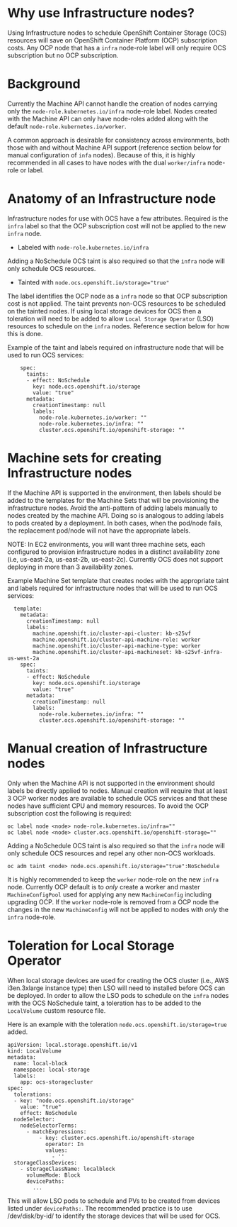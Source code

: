 # Why use Infrastructure nodes?
Using Infrastructure nodes to schedule OpenShift Container Storage (OCS) resources will save on OpenShift Container Platform (OCP) subscription costs. Any OCP node that has a `infra` node-role label will only require OCS subscription but no OCP subscription.
# Background
Currently the Machine API cannot handle the creation of nodes carrying only the `node-role.kubernetes.io/infra` node-role label. Nodes created with the Machine API can only have node-roles added along with the default `node-role.kubernetes.io/worker`. 

A common approach is desirable for consistency across environments, both those with and without Machine API support (reference section below for manual configuration of `infa` nodes). Because of this, it is highly recommended in all cases to have nodes with the dual `worker/infra` node-role or label.
# Anatomy of an Infrastructure node
Infrastructure nodes for use with OCS have a few attributes. Required is the `infra` label so that the OCP subscription cost will not be applied to the new `infra` node.

* Labeled with `node-role.kubernetes.io/infra`

Adding a NoSchedule OCS taint is also required so that the `infra` node will only schedule OCS resources. 

* Tainted with `node.ocs.openshift.io/storage="true"`

The label identifies the OCP node as a `infra` node so that OCP subscription cost is not applied. The taint prevents non-OCS resources to be scheduled on the tainted nodes. If using local storage devices for OCS then a toleration will need to be added to allow `Local Storage Operator` (LSO) resources to schedule on the `infra` nodes. Reference section below for how this is done.

Example of the taint and labels required on infrastructure node that will be used to run OCS services:
~~~
    spec:
      taints:
      - effect: NoSchedule
        key: node.ocs.openshift.io/storage
        value: "true"
      metadata:
        creationTimestamp: null
        labels:
          node-role.kubernetes.io/worker: ""
          node-role.kubernetes.io/infra: ""
          cluster.ocs.openshift.io/openshift-storage: ""
~~~
# Machine sets for creating Infrastructure nodes
If the Machine API is supported in the environment, then labels should be added to the templates for the Machine Sets that will be provisioning the infrastructure nodes. Avoid the anti-pattern of adding labels manually to nodes created by the machine API. Doing so is analogous to adding labels to pods created by a deployment. In both cases, when the pod/node fails, the replacement pod/node will not have the appropriate labels.

NOTE: In EC2 environments, you will want three machine sets, each configured to provision infrastructure nodes in a distinct availability zone (i.e, us-east-2a, us-east-2b, us-east-2c). Currently OCS does not support deploying in more than 3 availability zones.

Example Machine Set template that creates nodes with the appropriate taint and labels required for infrastructure nodes that will be used to run OCS services:

~~~
  template:
    metadata:
      creationTimestamp: null
      labels:
        machine.openshift.io/cluster-api-cluster: kb-s25vf
        machine.openshift.io/cluster-api-machine-role: worker
        machine.openshift.io/cluster-api-machine-type: worker
        machine.openshift.io/cluster-api-machineset: kb-s25vf-infra-us-west-2a
    spec:
      taints:
      - effect: NoSchedule
        key: node.ocs.openshift.io/storage
        value: "true"
      metadata:
        creationTimestamp: null
        labels:
          node-role.kubernetes.io/infra: ""
          cluster.ocs.openshift.io/openshift-storage: ""
~~~
# Manual creation of Infrastructure nodes
Only when the Machine APi is not supported in the environment should labels be directly applied to nodes. Manual creation will require that at least 3 OCP worker nodes are available to schedule OCS services and that these nodes have sufficient CPU and memory resources. To avoid the OCP subscription cost the following is required:

~~~
oc label node <node> node-role.kubernetes.io/infra=""
oc label node <node> cluster.ocs.openshift.io/openshift-storage=""
~~~

Adding a NoSchedule OCS taint is also required so that the `infra` node will only schedule OCS resources and repel any other non-OCS workloads.

~~~
oc adm taint <node> node.ocs.openshift.io/storage="true":NoSchedule
~~~

It is highly recommended to keep the `worker` node-role on the new `infra` node. Currently OCP default is to *only* create a worker and master `MachineConfigPool` used for applying any new `MachineConfig` including upgrading OCP. If the `worker` node-role is removed from a OCP node the changes in the new `MachineConfig` will not be applied to nodes with *only* the `infra` node-role.
# Toleration for Local Storage Operator 
When local storage devices are used for creating the OCS cluster (i.e., AWS i3en.3xlarge instance type) then LSO will need to installed before OCS can be deployed. In order to allow the LSO pods to schedule on the `infra` nodes with the OCS NoSchedule taint, a toleration has to be added to the `LocalVolume` custom resource file.

Here is an example with the toleration `node.ocs.openshift.io/storage=true` added.

~~~
apiVersion: local.storage.openshift.io/v1
kind: LocalVolume
metadata:
  name: local-block
  namespace: local-storage
  labels:
    app: ocs-storagecluster
spec:
  tolerations:
  - key: "node.ocs.openshift.io/storage"
    value: "true"
    effect: NoSchedule
  nodeSelector:
    nodeSelectorTerms:
      - matchExpressions:
          - key: cluster.ocs.openshift.io/openshift-storage
            operator: In
            values:
              - ''
  storageClassDevices:
    - storageClassName: localblock
      volumeMode: Block
      devicePaths:
        ...
~~~

This will allow LSO pods to schedule and PVs to be created from devices listed under `devicePaths:`. The recommended practice is to use /dev/disk/by-id/<ID> to identify the storage devices that will be used for OCS.		
		
